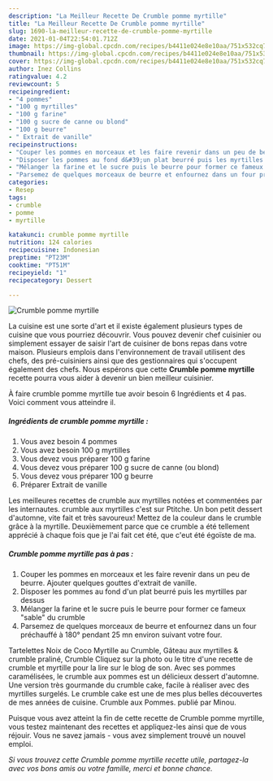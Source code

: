 ```yaml
---
description: "La Meilleur Recette De Crumble pomme myrtille"
title: "La Meilleur Recette De Crumble pomme myrtille"
slug: 1690-la-meilleur-recette-de-crumble-pomme-myrtille
date: 2021-01-04T22:54:01.712Z
image: https://img-global.cpcdn.com/recipes/b4411e024e8e10aa/751x532cq70/crumble-pomme-myrtille-photo-principale-de-la-recette.jpg
thumbnail: https://img-global.cpcdn.com/recipes/b4411e024e8e10aa/751x532cq70/crumble-pomme-myrtille-photo-principale-de-la-recette.jpg
cover: https://img-global.cpcdn.com/recipes/b4411e024e8e10aa/751x532cq70/crumble-pomme-myrtille-photo-principale-de-la-recette.jpg
author: Inez Collins
ratingvalue: 4.2
reviewcount: 5
recipeingredient:
- "4 pommes"
- "100 g myrtilles"
- "100 g farine"
- "100 g sucre de canne ou blond"
- "100 g beurre"
- " Extrait de vanille"
recipeinstructions:
- "Couper les pommes en morceaux et les faire revenir dans un peu de beurre. Ajouter quelques gouttes d&#39;extrait de vanille."
- "Disposer les pommes au fond d&#39;un plat beurré puis les myrtilles par dessus"
- "Mélanger la farine et le sucre puis le beurre pour former ce fameux &#34;sable&#34; du crumble"
- "Parsemez de quelques morceaux de beurre et enfournez dans un four préchauffé à 180° pendant 25 mn environ suivant votre four."
categories:
- Resep
tags:
- crumble
- pomme
- myrtille

katakunci: crumble pomme myrtille 
nutrition: 124 calories
recipecuisine: Indonesian
preptime: "PT23M"
cooktime: "PT51M"
recipeyield: "1"
recipecategory: Dessert

---
```



![Crumble pomme myrtille](https://img-global.cpcdn.com/recipes/b4411e024e8e10aa/751x532cq70/crumble-pomme-myrtille-photo-principale-de-la-recette.jpg)

La cuisine est une sorte d'art et il existe également plusieurs types de cuisine que vous pourriez découvrir. Vous pouvez devenir chef cuisinier ou simplement essayer de saisir l'art de cuisiner de bons repas dans votre maison. Plusieurs emplois dans l'environnement de travail utilisent des chefs, des pré-cuisiniers ainsi que des gestionnaires qui s'occupent également des chefs. Nous espérons que cette <strong> Crumble pomme myrtille </strong> recette pourra vous aider à devenir un bien meilleur cuisinier.

<!--inarticleads1-->

À faire crumble pomme myrtille tue avoir besoin 6 Ingrédients et 4 pas. Voici comment vous atteindre il.

##### Ingrédients de crumble pomme myrtille :

1. Vous avez besoin 4 pommes
1. Vous avez besoin 100 g myrtilles
1. Vous devez vous préparer 100 g farine
1. Vous devez vous préparer 100 g sucre de canne (ou blond)
1. Vous devez vous préparer 100 g beurre
1. Préparer  Extrait de vanille


Les meilleures recettes de crumble aux myrtilles notées et commentées par les internautes. crumble aux myrtilles c&#39;est sur Ptitche. Un bon petit dessert d&#39;automne, vite fait et très savoureux! Mettez de la couleur dans le crumble grâce à la myrtille. Deuxièmement parce que ce crumble a été tellement apprécié à chaque fois que je l&#39;ai fait cet été, que c&#39;eut été égoïste de ma. 

<!--inarticleads2-->

##### Crumble pomme myrtille pas à pas :

1. Couper les pommes en morceaux et les faire revenir dans un peu de beurre. Ajouter quelques gouttes d&#39;extrait de vanille.
1. Disposer les pommes au fond d&#39;un plat beurré puis les myrtilles par dessus
1. Mélanger la farine et le sucre puis le beurre pour former ce fameux &#34;sable&#34; du crumble
1. Parsemez de quelques morceaux de beurre et enfournez dans un four préchauffé à 180° pendant 25 mn environ suivant votre four.


Tartelettes Noix de Coco Myrtille au Crumble, Gâteau aux myrtilles &amp; crumble praliné, Crumble Cliquez sur la photo ou le titre d&#39;une recette de crumble et myrtille pour la lire sur le blog de son. Avec ses pommes caramélisées, le crumble aux pommes est un délicieux dessert d&#39;automne. Une version très gourmande du crumble cake, facile à réaliser avec des myrtilles surgelés. Le crumble cake est une de mes plus belles découvertes de mes années de cuisine. Crumble aux Pommes. publié par Minou. 

<!--inarticleads1-->

<p>
Puisque vous avez atteint la fin de cette recette de Crumble pomme myrtille, vous testez maintenant des recettes et appliquez-les ainsi que de vous réjouir. Vous ne savez jamais - vous avez simplement trouvé un nouvel emploi.
</p>

<p>
<i>Si vous trouvez cette Crumble pomme myrtille recette utile, partagez-la avec vos bons amis ou votre famille, merci et bonne chance.</i>
</p>
